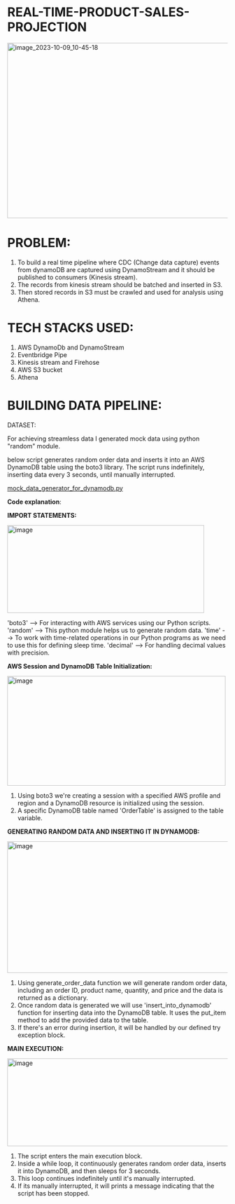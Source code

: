 # REAL-TIME-PRODUCT-SALES-PROJECTION

<img width="600" height="400" alt="image_2023-10-09_10-45-18" src="https://github.com/balajide19/REAL-TIME-PRODUCT-SALES-PROJECTION/assets/146630003/e651cc40-5dd8-4247-b2cf-f4271db850f8">

# PROBLEM:

1) To build a real time pipeline where CDC (Change data capture) events from dynamoDB are captured using DynamoStream and it should be published to consumers (Kinesis stream).
2) The records from kinesis stream should be batched and inserted in S3.
3) Then stored records in S3 must be crawled and used for analysis using Athena.

# TECH STACKS USED:

1) AWS DynamoDb and DynamoStream
2) Eventbridge Pipe
3) Kinesis stream and Firehose
4) AWS S3 bucket
5) Athena

# BUILDING DATA PIPELINE:

DATASET:

For achieving streamless data I generated mock data using python "random" module.

below script generates random order data and inserts it into an AWS DynamoDB table using the boto3 library. The script runs indefinitely, inserting data every 3 seconds, until manually interrupted.

[mock_data_generator_for_dynamodb.py](https://github.com/balajide19/REAL-TIME-PRODUCT-SALES-PROJECTION/blob/9fecd2d6e1fe585c66b85fb13dd4dad7dae342c3/mock_data_generator_for_dynamodb.py)

**Code explanation**:

**IMPORT STATEMENTS:**

<img width="450" height="200" alt="image" src="https://github.com/balajide19/REAL-TIME-PRODUCT-SALES-PROJECTION/assets/146630003/873d5195-8fee-4f43-8456-ecd79b55c795">

'boto3' --> For interacting with AWS services using our Python scripts.
'random' --> This python module helps us to generate random data.
'time' --> To work with time-related operations in our Python programs as we need to use this for defining sleep time.
'decimal' --> For handling decimal values with precision.

**AWS Session and DynamoDB Table Initialization:**

<img width="499" height="250" alt="image" src="https://github.com/balajide19/REAL-TIME-PRODUCT-SALES-PROJECTION/assets/146630003/120e15be-7c77-4e9a-8db8-00832105af8f">

1) Using boto3 we're creating a session with a specified AWS profile and region and a DynamoDB resource is initialized using the session.
2) A specific DynamoDB table named 'OrderTable' is assigned to the table variable.

**GENERATING RANDOM DATA AND INSERTING IT IN DYNAMODB:**

<img width="648" height="300" alt="image" src="https://github.com/balajide19/REAL-TIME-PRODUCT-SALES-PROJECTION/assets/146630003/4f5d002e-178d-460a-aa28-bac825d2a04d">

1) Using generate_order_data function we will generate random order data, including an order ID, product name, quantity, and price and the data is returned as a dictionary.
2) Once random data is generated we will use 'insert_into_dynamodb' function for inserting data into the DynamoDB table. It uses the put_item method to add the provided data to the table.
3) If there's an error during insertion, it will be handled by our defined try exception block.

**MAIN EXECUTION:**

<img width="608" height="200" alt="image" src="https://github.com/balajide19/REAL-TIME-PRODUCT-SALES-PROJECTION/assets/146630003/ac6222a6-aff8-4502-96ea-51c0af866837">

1) The script enters the main execution block.
2) Inside a while loop, it continuously generates random order data, inserts it into DynamoDB, and then sleeps for 3 seconds.
3) This loop continues indefinitely until it's manually interrupted.
4) If its manually interrupted, it will prints a message indicating that the script has been stopped.











